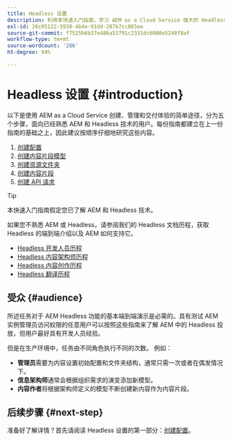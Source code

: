```yaml
---
title: Headless 设置
description: 利用本快速入门指南，学习 AEM as a Cloud Service 强大的 Headless 功能的基础知识，例如内容模型、内容片段和 GraphQL API。
exl-id: 26c05122-5930-4b4e-91dd-287b7cc865ee
source-git-commit: f7525b6b37e486a53791c2331dc6000e5248f8af
workflow-type: tm+mt
source-wordcount: '286'
ht-degree: 94%

---
```


# Headless 设置 {#introduction}

以下是使用 AEM as a Cloud Service 创建、管理和交付体验的简单途径，分为五个步骤，面向已经熟悉 AEM 和 Headless 技术的用户。每份指南都建立在上一份指南的基础之上，因此建议按顺序仔细地研究这些内容。

1. [创建配置](create-configuration.md)
1. [创建内容片段模型](create-content-model.md)
1. [创建资源文件夹](create-assets-folder.md)
1. [创建内容片段](create-content-fragment.md)
1. [创建 API 请求](create-api-request.md)

>[!TIP]
>
>本快速入门指南假定您已了解 AEM 和 Headless 技术。
>
>如果您不熟悉 AEM 或 Headless，请参阅我们的 Headless 文档历程，获取 Headless 的端到端介绍以及 AEM 如何支持它。
>
>* [Headless 开发人员历程](/help/journey-headless/developer/overview.md)
>* [Headless 内容架构师历程](/help/journey-headless/architect/overview.md)
>* [Headless 内容创作历程](/help/journey-headless/author/overview.md)
>* [Headless 翻译历程](/help/journey-headless/translation/overview.md)

## 受众 {#audience}

所述任务对于 AEM Headless 功能的基本端到端演示是必需的。具有测试 AEM 实例管理员访问权限的任意用户可以按照这些指南来了解 AEM 中的 Headless 投放，但用户最好具有开发人员经验。

但是在生产环境中，任务由不同角色执行不同的次数。 例如：

* **管理员**&#x200B;需要为内容设置初始配置和文件夹结构，通常只需一次或者在偶发情况下。
* **信息架构师**&#x200B;通常会根据组织需求的演变添加新模型。
* **内容作者**&#x200B;将根据架构师定义的模型不断创建新内容作为内容片段。

## 后续步骤 {#next-step}

准备好了解详情？首先请阅读 Headless 设置的第一部分：[创建配置](create-configuration.md)。
